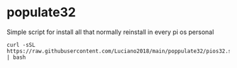 # populate32
Simple script for install all that normally reinstall in every pi os personal
```
curl -sSL https://raw.githubusercontent.com/Luciano2018/main/poppulate32/pios32.sh | bash
```
